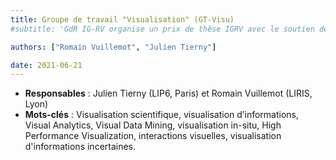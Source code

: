 ```yaml
---
title: Groupe de travail "Visualisation" (GT-Visu)
#subtitle: 'GdR IG-RV organise un prix de thèse IGRV avec le soutien des associations AFIG, AFRV et EGFR. L’objectif de ce prix de thèse est de récompenser chaque année une excellente thèse issue de la communauté du GdR IG-RV.'

authors: ["Romain Vuillemot", "Julien Tierny"]

date: 2021-06-21
---
```


* **Responsables** : Julien Tierny (LIP6, Paris) et Romain Vuillemot (LIRIS, Lyon)
* **Mots-clés** : Visualisation scientifique, visualisation d’informations, Visual Analytics, Visual Data Mining, visualisation in-situ, High Performance Visualization, interactions visuelles, visualisation d'informations incertaines.
